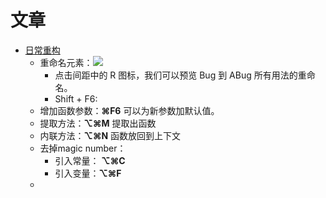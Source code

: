 # 文章
- [日常重构](https://blog.jetbrains.com/zh-hans/idea/2020/09/intellij-idea/)
	- 重命名元素：![](https://s2.loli.net/2023/01/03/HR5uAaKWzydfVDv.png)
		- 点击间距中的 R 图标，我们可以预览 Bug 到 ABug 所有用法的重命名。
		- Shift + F6: 
	- 增加函数参数：**⌘F6** 可以为新参数加默认值。
	- 提取方法：**⌥⌘M** 提取出函数
	- 内联方法：**⌥⌘N** 函数放回到上下文
	- 去掉magic number：
		- 引入常量： **⌥⌘C** 
		- 引入变量：**⌥⌘F**
	-  